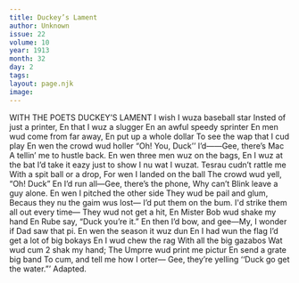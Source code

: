 ```yaml
---
title: Duckey’s Lament
author: Unknown
issue: 22
volume: 10
year: 1913
month: 32
day: 2
tags:
layout: page.njk
image:
---
```

WITH THE POETS    DUCKEY’S LAMENT    I wish I wuza baseball star    Insted of just a printer,    En that I wuz a slugger    En an awful speedy sprinter    En men wud come from far away,    En put up a whole dollar    To see the wap that I cud play    En wen the crowd wud holler    “Oh! You, Duck’’ I’d——Gee, there’s Mac    A tellin’ me to hustle back.       En wen three men wuz on the bags,    En I wuz at the bat I’d take it eazy just to show I nu wat I wuzat. Tesrau cudn’t rattle me With a spit ball or a drop, For wen I landed on the ball The crowd wud yell, “Oh! Duck” En I’d run all—Gee, there’s the phone, Why can’t Blink leave a guy alone. En wen I pitched the other side They wud be pail and glum, Becaus they nu the gaim wus lost— I’d put them on the bum. I'd strike them all out every time— They wud not get a hit, En Mister Bob wud shake my hand En Rube say, “Duck you’re it.” En then I’d bow, and gee—My, I wonder if Dad saw that pi. En wen the season it wuz dun En I had wun the flag I’d get a lot of big bokays En I wud chew the rag With all the big gazabos Wat wud cum 2 shak my hand; The Umprre wud print me pictur En send a grate big band To cum, and tell me how I orter— Gee, they’re yelling ‘‘Duck go get the water.”’ Adapted. 


